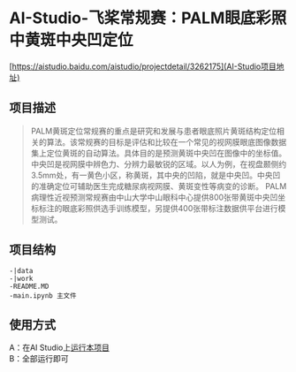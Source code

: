 # AI-Studio-飞桨常规赛：PALM眼底彩照中黄斑中央凹定位

[https://aistudio.baidu.com/aistudio/projectdetail/3262175](AI-Studio项目地址)

## 项目描述
> PALM黄斑定位常规赛的重点是研究和发展与患者眼底照片黄斑结构定位相关的算法。该常规赛的目标是评估和比较在一个常见的视网膜眼底图像数据集上定位黄斑的自动算法。具体目的是预测黄斑中央凹在图像中的坐标值。中央凹是视网膜中辨色力、分辨力最敏锐的区域。以人为例，在视盘颞侧约3.5mm处，有一黄色小区，称黄斑，其中央的凹陷，就是中央凹。中央凹的准确定位可辅助医生完成糖尿病视网膜、黄斑变性等病变的诊断。
> PALM病理性近视预测常规赛由中山大学中山眼科中心提供800张带黄斑中央凹坐标标注的眼底彩照供选手训练模型，另提供400张带标注数据供平台进行模型测试。

## 项目结构
```
-|data
-|work
-README.MD
-main.ipynb 主文件
```
## 使用方式
A：在AI Studio上[运行本项目](https://aistudio.baidu.com/aistudio/projectdetail/3262175)  
B：全部运行即可
